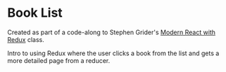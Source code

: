 # Book List

Created as part of a code-along to Stephen Grider's [Modern React with Redux](https://www.udemy.com/react-redux/) class.

Intro to using Redux where the user clicks a book from the list and gets a more detailed page from a reducer.
